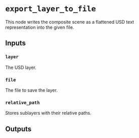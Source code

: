 # `export_layer_to_file`

This node writes the composite scene as a flattened USD text representation into the given file.

## Inputs

### `layer`
The USD layer. 

### `file`
The file to save the layer. 

### `relative_path`
Stores sublayers with their relative paths. 


## Outputs
